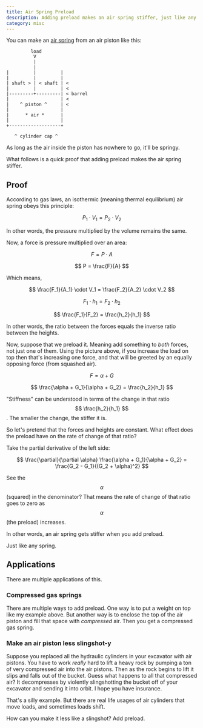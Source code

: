 ```yaml
---
title: Air Spring Preload
description: Adding preload makes an air spring stiffer, just like any spring
category: misc
---
```


You can make an [air spring](https://en.wikipedia.org/wiki/Air_suspension) from an air piston like this:

```
         load
          V
          |
          |
|         |         |
|         |         |
| shaft > | < shaft | <
|         |         | <
|---------+---------| < barrel
|                   | <
|    ^ piston ^     | <
|                   |
|      * air *      |
|                   |
+-------------------+

   ^ cylinder cap ^
```

As long as the air inside the piston has nowhere to go, it'll be springy.

What follows is a quick proof that adding preload makes the air spring stiffer.

## Proof

According to gas laws, an isothermic (meaning thermal equilibrium) air spring obeys this principle:

$$ P_1 \cdot V_1 = P_2 \cdot V_2 $$

In other words, the pressure multiplied by the volume remains the same.

Now, a force is pressure multiplied over an area:

$$ F = P \cdot A $$

$$ P = \frac{F}{A} $$

Which means,

$$ \frac{F_1}{A_1} \cdot V_1 = \frac{F_2}{A_2} \cdot V_2 $$

$$ F_1 \cdot h_1 = F_2 \cdot h_2 $$

$$ \frac{F_1}{F_2} = \frac{h_2}{h_1} $$

In other words, the ratio between the forces equals the inverse ratio between the heights.

Now, suppose that we preload it. Meaning add something to _both_ forces, not just one of them. Using the picture above, if you increase the load on top then that's increasing one force, and that will be greeted by an equally opposing force (from squashed air).

$$ F = \alpha + G $$

$$ \frac{\alpha + G_1}{\alpha + G_2} = \frac{h_2}{h_1} $$

"Stiffness" can be understood in terms of the change in that ratio $$ \frac{h_2}{h_1} $$. The smaller the change, the stiffer it is.

So let's pretend that the forces and heights are constant. What effect does the preload have on the rate of change of that ratio?

Take the partial derivative of the left side:

$$ \frac{\partial}{\partial \alpha} \frac{\alpha + G_1}{\alpha + G_2} = \frac{G_2 - G_1}{(G_2 + \alpha)^2} $$

See the $$ \alpha $$ (squared) in the denominator? That means the rate of change of that ratio goes to zero as $$ \alpha $$ (the preload) increases.

In other words, an air spring gets stiffer when you add preload.

Just like any spring.

## Applications

There are multiple applications of this.

### Compressed gas springs

There are multiple ways to add preload. One way is to put a weight on top like my example above. But another way is to enclose the top of the air piston and fill that space with _compressed_ air. Then you get a compressed gas spring.

### Make an air piston less slingshot-y

Suppose you replaced all the hydraulic cylinders in your excavator with air pistons. You have to work _really_ hard to lift a heavy rock by pumping a ton of very compressed air into the air pistons. Then as the rock begins to lift it slips and falls out of the bucket. Guess what happens to all that compressed air? It decompresses by violently slingshotting the bucket off of your excavator and sending it into orbit. I hope you have insurance.

That's a silly example. But there are real life usages of air cylinders that move loads, and sometimes loads shift.

How can you make it less like a slingshot? Add preload.
